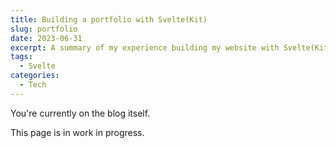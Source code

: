 ```yaml
---
title: Building a portfolio with Svelte(Kit)
slug: portfolio
date: 2023-06-31
excerpt: A summary of my experience building my website with Svelte(Kit).
tags: 
  - Svelte
categories:
  - Tech
---
```


You're currently on the blog itself.

This page is in work in progress.